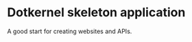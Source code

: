 Dotkernel skeleton application
=======================

A good start for creating websites and APIs. 
